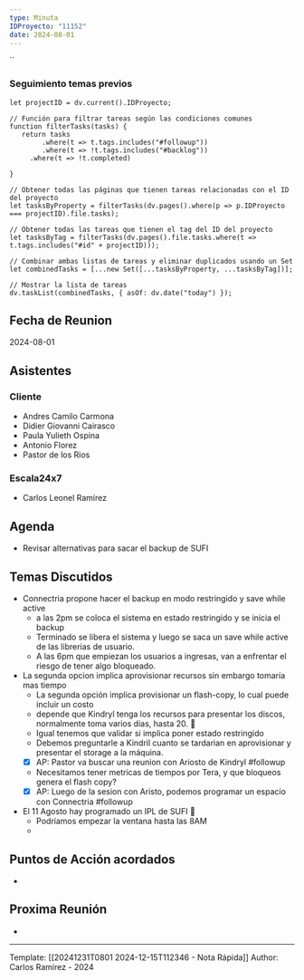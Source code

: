 ```yaml
---
type: Minuta
IDProyecto: "11152"
date: 2024-08-01
---
```


``

### Seguimiento temas previos

```dataviewjs
let projectID = dv.current().IDProyecto;

// Función para filtrar tareas según las condiciones comunes
function filterTasks(tasks) {
   return tasks
        .where(t => t.tags.includes("#followup"))
        .where(t => !t.tags.includes("#backlog"))
     .where(t => !t.completed)
        
}

// Obtener todas las páginas que tienen tareas relacionadas con el ID del proyecto
let tasksByProperty = filterTasks(dv.pages().where(p => p.IDProyecto === projectID).file.tasks);

// Obtener todas las tareas que tienen el tag del ID del proyecto
let tasksByTag = filterTasks(dv.pages().file.tasks.where(t => t.tags.includes("#id" + projectID)));

// Combinar ambas listas de tareas y eliminar duplicados usando un Set
let combinedTasks = [...new Set([...tasksByProperty, ...tasksByTag])];

// Mostrar la lista de tareas
dv.taskList(combinedTasks, { asOf: dv.date("today") });
 ```
## Fecha de Reunion
2024-08-01

## Asistentes

### Cliente
* Andres Camilo Carmona
* Didier Giovanni Cairasco
* Paula Yulieth Ospina
* Antonio Florez
* Pastor de los Rios
### Escala24x7
- Carlos Leonel Ramírez
## Agenda
* Revisar alternativas para sacar el backup de SUFI
## Temas Discutidos
*  Connectria propone hacer el backup en modo restringido y save while active
	* a las 2pm se coloca el sistema en estado restringido y se inicia el backup
	* Terminado se libera el sistema y luego se saca un save while active de las librerias de usuario.
	* A las 6pm que empiezan los usuarios a ingresas, van a enfrentar el riesgo de tener algo bloqueado.
* La segunda opcion implica aprovisionar recursos sin embargo tomaría mas tiempo
	* La segunda opción implica provisionar un flash-copy, lo cual puede incluir un costo
	* depende que Kindryl tenga los recursos para presentar los discos, normalmente toma varios dias, hasta 20. 🚩
	* Igual tenemos que validar si implica poner estado restringido
	* Debemos preguntarle a Kindril cuanto se tardarian en aprovisionar y presentar el storage a la máquina.
	* [x] AP: Pastor va buscar una reunion con Ariosto de Kindryl #followup
	* Necesitamos tener metricas de tiempos por Tera, y que bloqueos genera el flash copy?
	* [x] AP: Luego de la sesion con Aristo, podemos programar un espacio con Connectria #followup
* El 11 Agosto hay programado un IPL de SUFI 🚩 
	* Podríamos empezar la ventana hasta las 8AM
	* 

## Puntos de Acción acordados
*  

## Proxima Reunión
*   



---
Template: [[20241231T0801 2024-12-15T112346 - Nota Rápida]]
Author: Carlos Ramírez - 2024
